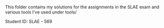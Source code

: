 This folder contains my solutions for the assignments in the SLAE exam and various tools I've used under tools/

Student ID: SLAE - 569